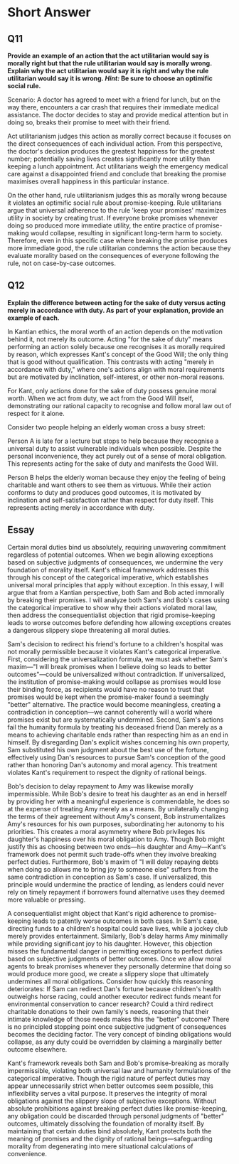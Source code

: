 # Short Answer

## Q11 

**Provide an example of an action that the act utilitarian would say is morally right but that the rule utilitarian would say is morally wrong. Explain why the act utilitarian would say it is right and why the rule utilitarian would say it is wrong. _Hint:_ Be sure to choose an optimific social rule.**

Scenario: A doctor has agreed to meet with a friend for lunch, but on the way there, encounters a car crash that requires their immediate medical assistance. The doctor decides to stay and provide medical attention but in doing so, breaks their promise to meet with their friend.

Act utilitarianism judges this action as morally correct because it focuses on the direct consequences of each individual action. From this perspective, the doctor's decision produces the greatest happiness for the greatest number; potentially saving lives creates significantly more utility than keeping a lunch appointment. Act utilitarians weigh the emergency medical care against a disappointed friend and conclude that breaking the promise maximises overall happiness in this particular instance.

On the other hand, rule utilitarianism judges this as morally wrong because it violates an optimific social rule about promise-keeping. Rule utilitarians argue that universal adherence to the rule 'keep your promises' maximizes utility in society by creating trust. If everyone broke promises whenever doing so produced more immediate utility, the entire practice of promise-making would collapse, resulting in significant long-term harm to society. Therefore, even in this specific case where breaking the promise produces more immediate good, the rule utilitarian condemns the action because they evaluate morality based on the consequences of everyone following the rule, not on case-by-case outcomes.

## Q12

**Explain the difference between acting for the sake of duty versus acting merely in accordance with duty. As part of your explanation, provide an example of each.**

In Kantian ethics, the moral worth of an action depends on the motivation behind it, not merely its outcome. Acting "for the sake of duty" means performing an action solely because one recognises it as morally required by reason, which expresses Kant's concept of the Good Will; the only thing that is good without qualification. This contrasts with acting "merely in accordance with duty," where one's actions align with moral requirements but are motivated by inclination, self-interest, or other non-moral reasons.

For Kant, only actions done for the sake of duty possess genuine moral worth. When we act from duty, we act from the Good Will itself, demonstrating our rational capacity to recognise and follow moral law out of respect for it alone.

Consider two people helping an elderly woman cross a busy street:

Person A is late for a lecture but stops to help because they recognise a universal duty to assist vulnerable individuals when possible. Despite the personal inconvenience, they act purely out of a sense of moral obligation. This represents acting for the sake of duty and manifests the Good Will.

Person B helps the elderly woman because they enjoy the feeling of being charitable and want others to see them as virtuous. While their action conforms to duty and produces good outcomes, it is motivated by inclination and self-satisfaction rather than respect for duty itself. This represents acting merely in accordance with duty.


## Essay

Certain moral duties bind us absolutely, requiring unwavering commitment regardless of potential outcomes. When we begin allowing exceptions based on subjective judgments of consequences, we undermine the very foundation of morality itself. Kant's ethical framework addresses this through his concept of the categorical imperative, which establishes universal moral principles that apply without exception. In this essay, I will argue that from a Kantian perspective, both Sam and Bob acted immorally by breaking their promises. I will analyze both Sam's and Bob's cases using the categorical imperative to show why their actions violated moral law, then address the consequentialist objection that rigid promise-keeping leads to worse outcomes before defending how allowing exceptions creates a dangerous slippery slope threatening all moral duties.

Sam's decision to redirect his friend's fortune to a children's hospital was not morally permissible because it violates Kant's categorical imperative. First, considering the universalization formula, we must ask whether Sam's maxim—"I will break promises when I believe doing so leads to better outcomes"—could be universalized without contradiction. If universalized, the institution of promise-making would collapse as promises would lose their binding force, as recipients would have no reason to trust that promises would be kept when the promise-maker found a seemingly "better" alternative. The practice would become meaningless, creating a contradiction in conception—we cannot coherently will a world where promises exist but are systematically undermined. Second, Sam's actions fail the humanity formula by treating his deceased friend Dan merely as a means to achieving charitable ends rather than respecting him as an end in himself. By disregarding Dan's explicit wishes concerning his own property, Sam substituted his own judgment about the best use of the fortune, effectively using Dan's resources to pursue Sam's conception of the good rather than honoring Dan's autonomy and moral agency. This treatment violates Kant's requirement to respect the dignity of rational beings.

Bob's decision to delay repayment to Amy was likewise morally impermissible. While Bob's desire to treat his daughter as an end in herself by providing her with a meaningful experience is commendable, he does so at the expense of treating Amy merely as a means. By unilaterally changing the terms of their agreement without Amy's consent, Bob instrumentalizes Amy's resources for his own purposes, subordinating her autonomy to his priorities. This creates a moral asymmetry where Bob privileges his daughter's happiness over his moral obligation to Amy. Though Bob might justify this as choosing between two ends—his daughter and Amy—Kant's framework does not permit such trade-offs when they involve breaking perfect duties. Furthermore, Bob's maxim of "I will delay repaying debts when doing so allows me to bring joy to someone else" suffers from the same contradiction in conception as Sam's case. If universalized, this principle would undermine the practice of lending, as lenders could never rely on timely repayment if borrowers found alternative uses they deemed more valuable or pressing.

A consequentialist might object that Kant's rigid adherence to promise-keeping leads to patently worse outcomes in both cases. In Sam's case, directing funds to a children's hospital could save lives, while a jockey club merely provides entertainment. Similarly, Bob's delay harms Amy minimally while providing significant joy to his daughter. However, this objection misses the fundamental danger in permitting exceptions to perfect duties based on subjective judgments of better outcomes. Once we allow moral agents to break promises whenever they personally determine that doing so would produce more good, we create a slippery slope that ultimately undermines all moral obligations. Consider how quickly this reasoning deteriorates: If Sam can redirect Dan's fortune because children's health outweighs horse racing, could another executor redirect funds meant for environmental conservation to cancer research? Could a third redirect charitable donations to their own family's needs, reasoning that their intimate knowledge of those needs makes this the "better" outcome? There is no principled stopping point once subjective judgment of consequences becomes the deciding factor. The very concept of binding obligations would collapse, as any duty could be overridden by claiming a marginally better outcome elsewhere. 

Kant's framework reveals both Sam and Bob's promise-breaking as morally impermissible, violating both universal law and humanity formulations of the categorical imperative. Though the rigid nature of perfect duties may appear unnecessarily strict when better outcomes seem possible, this inflexibility serves a vital purpose. It preserves the integrity of moral obligations against the slippery slope of subjective exceptions. Without absolute prohibitions against breaking perfect duties like promise-keeping, any obligation could be discarded through personal judgments of "better" outcomes, ultimately dissolving the foundation of morality itself. By maintaining that certain duties bind absolutely, Kant protects both the meaning of promises and the dignity of rational beings—safeguarding morality from degenerating into mere situational calculations of convenience.